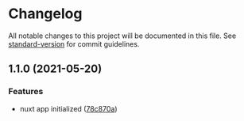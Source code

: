 # Changelog

All notable changes to this project will be documented in this file. See [standard-version](https://github.com/conventional-changelog/standard-version) for commit guidelines.

## 1.1.0 (2021-05-20)


### Features

* nuxt app initialized ([78c870a](https://github.com/Reniejr/first-nuxt-app-client/commit/78c870a1282ead7358407b741a1073600220fff1))
